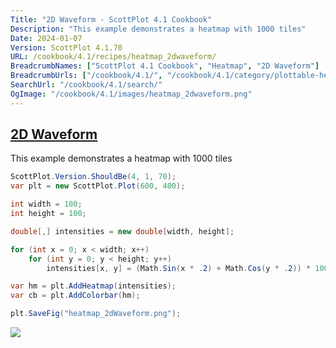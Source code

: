 ```yaml
---
Title: "2D Waveform - ScottPlot 4.1 Cookbook"
Description: "This example demonstrates a heatmap with 1000 tiles"
Date: 2024-01-07
Version: ScottPlot 4.1.70
URL: /cookbook/4.1/recipes/heatmap_2dwaveform/
BreadcrumbNames: ["ScottPlot 4.1 Cookbook", "Heatmap", "2D Waveform"]
BreadcrumbUrls: ["/cookbook/4.1/", "/cookbook/4.1/category/plottable-heatmap", "/cookbook/4.1/recipes/heatmap_2dwaveform/"]
SearchUrl: "/cookbook/4.1/search/"
OgImage: "/cookbook/4.1/images/heatmap_2dwaveform.png"
---
```


<h2><a id='2d-waveform' href='/cookbook/4.1/recipes/heatmap_2dwaveform/'>2D Waveform</a></h2>

This example demonstrates a heatmap with 1000 tiles

```cs
ScottPlot.Version.ShouldBe(4, 1, 70);
var plt = new ScottPlot.Plot(600, 400);

int width = 100;
int height = 100;

double[,] intensities = new double[width, height];

for (int x = 0; x < width; x++)
    for (int y = 0; y < height; y++)
        intensities[x, y] = (Math.Sin(x * .2) + Math.Cos(y * .2)) * 100;

var hm = plt.AddHeatmap(intensities);
var cb = plt.AddColorbar(hm);

plt.SaveFig("heatmap_2dWaveform.png");
```

<img src='../../images/heatmap_2dwaveform.png' class='d-block mx-auto my-5' />


